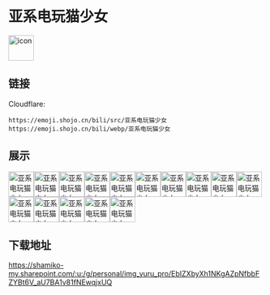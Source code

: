 # 亚系电玩猫少女
<img src="https://emoji.shojo.cn/bili/src/亚系电玩猫少女/icon.png" width="50" height="50" alt="icon">

## 链接
Cloudflare:
```
https://emoji.shojo.cn/bili/src/亚系电玩猫少女
https://emoji.shojo.cn/bili/webp/亚系电玩猫少女
```
## 展示
<img src="https://emoji.shojo.cn/bili/src/亚系电玩猫少女/亚系电玩猫少女-喜欢.png" width="50" height="50" alt="亚系电玩猫少女-喜欢"><img src="https://emoji.shojo.cn/bili/src/亚系电玩猫少女/亚系电玩猫少女-送你.png" width="50" height="50" alt="亚系电玩猫少女-送你"><img src="https://emoji.shojo.cn/bili/src/亚系电玩猫少女/亚系电玩猫少女-大哭.png" width="50" height="50" alt="亚系电玩猫少女-大哭"><img src="https://emoji.shojo.cn/bili/src/亚系电玩猫少女/亚系电玩猫少女-嘲讽.png" width="50" height="50" alt="亚系电玩猫少女-嘲讽"><img src="https://emoji.shojo.cn/bili/src/亚系电玩猫少女/亚系电玩猫少女-警觉.png" width="50" height="50" alt="亚系电玩猫少女-警觉"><img src="https://emoji.shojo.cn/bili/src/亚系电玩猫少女/亚系电玩猫少女-全包了.png" width="50" height="50" alt="亚系电玩猫少女-全包了"><img src="https://emoji.shojo.cn/bili/src/亚系电玩猫少女/亚系电玩猫少女-弱小.png" width="50" height="50" alt="亚系电玩猫少女-弱小"><img src="https://emoji.shojo.cn/bili/src/亚系电玩猫少女/亚系电玩猫少女-爬行.png" width="50" height="50" alt="亚系电玩猫少女-爬行"><img src="https://emoji.shojo.cn/bili/src/亚系电玩猫少女/亚系电玩猫少女-喵喵拳.png" width="50" height="50" alt="亚系电玩猫少女-喵喵拳"><img src="https://emoji.shojo.cn/bili/src/亚系电玩猫少女/亚系电玩猫少女-上钩.png" width="50" height="50" alt="亚系电玩猫少女-上钩"><img src="https://emoji.shojo.cn/bili/src/亚系电玩猫少女/亚系电玩猫少女-好痛苦.png" width="50" height="50" alt="亚系电玩猫少女-好痛苦"><img src="https://emoji.shojo.cn/bili/src/亚系电玩猫少女/亚系电玩猫少女-激动.png" width="50" height="50" alt="亚系电玩猫少女-激动"><img src="https://emoji.shojo.cn/bili/src/亚系电玩猫少女/亚系电玩猫少女-我也要.png" width="50" height="50" alt="亚系电玩猫少女-我也要"><img src="https://emoji.shojo.cn/bili/src/亚系电玩猫少女/亚系电玩猫少女-嗷呜.png" width="50" height="50" alt="亚系电玩猫少女-嗷呜"><img src="https://emoji.shojo.cn/bili/src/亚系电玩猫少女/亚系电玩猫少女-给我看看.png" width="50" height="50" alt="亚系电玩猫少女-给我看看">

## 下载地址

https://shamiko-my.sharepoint.com/:u:/g/personal/img_yuru_pro/EbIZXbyXh1NKgAZpNfbbFZYBt6V_aU7BA1v81fNEwqjxUQ